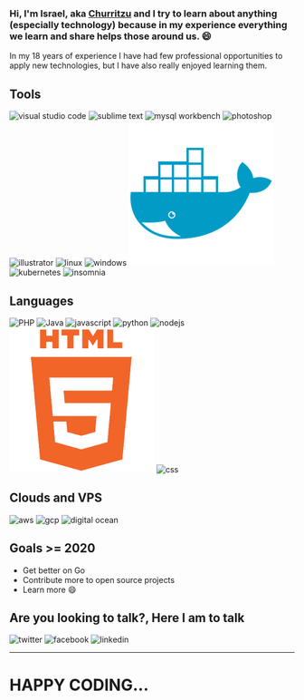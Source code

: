 ### Hi, I'm Israel, aka [Churritzu](https://twitter.com/@churritzu) and I try to learn about anything (especially technology) because in my experience everything we learn and share helps those around us. :smile:

In my 18 years of experience I have had few professional opportunities to apply new technologies, but I have also really enjoyed learning them.

## Tools
![visual studio code](images/tools/logo-txt.svg)
![sublime text](images/tools/sublime-text.png)
![mysql workbench](images/tools/mysql-workbench.png)
![photoshop](images/tools/photoshop.png)
![illustrator](images/tools/illustrator.png)
![linux](images/tools/linux.png)
![windows](images/tools/windows.png)
![docker](images/tools/docker.webp)
![kubernetes](images/tools/kubernetes.png)
![insomnia](images/tools/insomnia.png)

## Languages
![PHP](images/tools/php.png)
![Java](images/tools/java.jpg)
![javascript](images/tools/js.png)
![python](images/tools/python.png)
![nodejs](images/tools/nodejs.png)
![html](images/tools/HTML5.webp)
![css](images/tools/css.png)

## Clouds and VPS
![aws](images/tools/aws.png)
![gcp](images/tools/gcp.png)
![digital ocean](images/tools/digital-ocean.png)

## Goals >= 2020
- Get better on Go
- Contribute more to open source projects
- Learn more :smile:

## Are you looking to talk?, Here I am to talk
![twitter](images/tools/twitter.png)
![facebook](images/tools/facebook.png)
![linkedin](images/tools/linkedin.png)

---
# HAPPY CODING...
